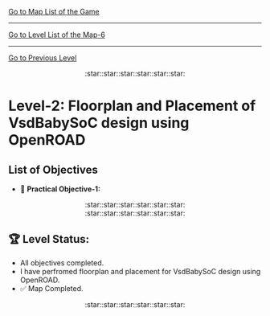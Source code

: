 [Go to Map List of the Game](https://github.com/Ranajoy01/Map_List_Path_to_silicon_RISC_V_SoC_Tapeout_game)

---

[Go to Level List of the Map-6](https://github.com/Ranajoy01/Map_6_Path_to_silicon_RISC_V_SoC_Tapeout_game)

---

[Go to Previous Level](../Level_1/readme.md)

<div align="center">:star::star::star::star::star::star:</div> 

# Level-2: Floorplan and Placement of VsdBabySoC design using OpenROAD

## List of Objectives

- :microscope: <b>Practical Objective-1:</b> []()
  
 <div align="center">:star::star::star::star::star::star:</div> 



 <div align="center">:star::star::star::star::star::star:</div> 

 ## :trophy: Level Status: 

- All objectives completed.
- I have perfromed floorplan and placement for VsdBabySoC design using OpenROAD.
- :white_check_mark: Map Completed.
  
<div align="center">:star::star::star::star::star::star:</div> 


